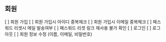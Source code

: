 ## 회원

[ ] 회원 가입
[ ] 회원 가입시 아이디 중복체크
[ ] 회원 가입시 이메일 중복체크
[ ] 패스워드 리셋시 메일 발송여부
[ ] 패스워드 리셋 링크 재사용 불가 확인
[ ] 로그인
[ ] 로그아웃
[ ] 회원 정보 수정 (이름, 이메일, 비밀번호)
